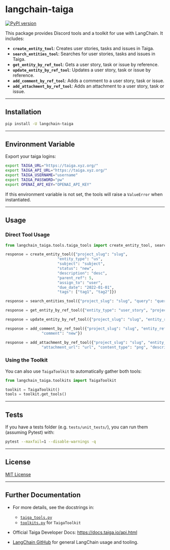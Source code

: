 # langchain-taiga

[![PyPI version](https://badge.fury.io/py/langchain-discord-shikenso.svg)](https://pypi.org/project/langchain-discord-shikenso/)

This package provides Discord tools and a toolkit for use with LangChain. It includes:

- **`create_entity_tool`**: Creates user stories, tasks and issues in Taiga.
- **`search_entities_tool`**: Searches for user stories, tasks and issues in Taiga.
- **`get_entity_by_ref_tool`**: Gets a user story, task or issue by reference.
- **`update_entity_by_ref_tool`**: Updates a user story, task or issue by reference.
- **`add_comment_by_ref_tool`**: Adds a comment to a user story, task or issue.
- **`add_attachment_by_ref_tool`**: Adds an attachment to a user story, task or issue.

---

## Installation

```bash
pip install -U langchain-taiga
```

---

## Environment Variable

Export your taiga logins:

```bash
export TAIGA_URL="https://taiga.xyz.org/"
export TAIGA_API_URL="https://taiga.xyz.org/"
export TAIGA_USERNAME="username"
export TAIGA_PASSWORD="pw"
export OPENAI_API_KEY="OPENAI_API_KEY"
```

If this environment variable is not set, the tools will raise a `ValueError` when instantiated.

---

## Usage

### Direct Tool Usage

```python
from langchain_taiga.tools.taiga_tools import create_entity_tool, search_entities_tool, get_entity_by_ref_tool, update_entity_by_ref_tool, add_comment_by_ref_tool, add_attachment_by_ref_tool

response = create_entity_tool({"project_slug": "slug",
                       "entity_type": "us",
                       "subject": "subject",
                       "status": "new",
                       "description": "desc",
                       "parent_ref": 5,
                       "assign_to": "user",
                       "due_date": "2022-01-01",
                       "tags": ["tag1", "tag2"]})

response = search_entities_tool({"project_slug": "slug", "query": "query", "entity_type": "task"})

response = get_entity_by_ref_tool({"entity_type": "user_story", "project_id": 1, "ref": "1"})

response = update_entity_by_ref_tool({"project_slug": "slug", "entity_ref": 555, "entity_type": "us"})

response = add_comment_by_ref_tool({"project_slug": "slug", "entity_ref": 3, "entity_type": "us",
                "comment": "new"})

response = add_attachment_by_ref_tool({"project_slug": "slug", "entity_ref": 3, "entity_type": "us",
                "attachment_url": "url", "content_type": "png", "description": "desc"})
```

### Using the Toolkit

You can also use `TaigaToolkit` to automatically gather both tools:

```python
from langchain_taiga.toolkits import TaigaToolkit

toolkit = TaigaToolkit()
tools = toolkit.get_tools()
```

---

## Tests

If you have a tests folder (e.g. `tests/unit_tests/`), you can run them (assuming Pytest) with:

```bash
pytest --maxfail=1 --disable-warnings -q
```

---

## License

[MIT License](./LICENSE)

---

## Further Documentation

- For more details, see the docstrings in:
  - [`taiga_tools.py`](./langchain_taiga/tools/taiga_tools.py)
  - [`toolkits.py`](./langchain_discord/toolkits.py) for `TaigaToolkit`

- Official Taiga Developer Docs: <https://docs.taiga.io/api.html>
- [LangChain GitHub](https://github.com/hwchase17/langchain) for general LangChain usage and tooling.